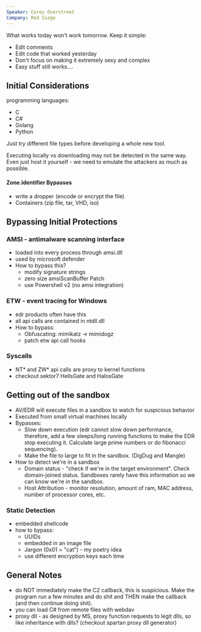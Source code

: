 ```yaml
---
Speaker: Corey Overstreet
Company: Red Siege
---
```

What works today won't work tomorrow.
Keep it simple:
- Edit comments
- Edit code that worked yesterday
- Don't focus on making it extremely sexy and complex
- Easy stuff still works....

## Initial Considerations
programming languages:
- C
- C#
- Golang
- Python

Just try different file types before developing a whole new tool.

Executing locally vs downloading may not be detected in the same way. Even just host it yourself - we need to emulate the attackers as much as possible.

#### Zone.Identifier Bypasses
- write a dropper (encode or encrypt the file)
- Containers (zip file, tar, VHD, iso)


## Bypassing Initial Protections
### AMSI - antimalware scanning interface
- loaded into every process through amsi.dll
- used by microsoft defender
- How to bypass this?
	- modify signature strings
	- zero size amsiScanBuffer Patch
	- use Powershell v2 (no amsi integration)

### ETW - event tracing for Windows
- edr products often have this
- all api calls are contained in ntdll.dll
- How to bypass:
	- Obfuscating: mimikatz -> mimidogz
	- patch etw api call hooks

### Syscalls
- NT* and ZW* api calls are proxy to kernel functions
- checkout sektor7 HellsGate and HalosGate

## Getting out of the sandbox
- AV/EDR will execute files in a sandbox to watch for suspicious behavior
- Executed from small virtual machines locally
- Bypasses:
	- Slow down execution (edr cannot slow down performance, therefore, add a few sleeps/long running functions to make the EDR stop executing it. Calculate large prime numbers or do fibonacci sequencing).
	- Make the file to large to fit in the sandbox. (DigDug and Mangle)
- How to detect we're in a sandbox	
	 - Domain status - "check if we're in the target environment". Check domain-joined status. Sandboxes rarely have this information so we can know we're in the sandbox.
	- Host Attribution - monitor resolution, amount of ram, MAC address, number of processor cores, etc.

### Static Detection
- embedded shellcode
- how to bypass:
	- UUIDs
	- embedded in an image file
	- Jargon (0x01 = "cat") - my poetry idea
	- use different encryption keys each time


## General Notes
- do NOT immediately make the C2 callback, this is suspicious. Make the program run a few minutes and do shit and THEN make the callback (and then continue doing shit).
- you can load C# from remote files with webdav
- proxy dll - as designed by MS, proxy function requests to legit dlls, so like inheritance with dlls? (checkout spartan proxy dll generator)